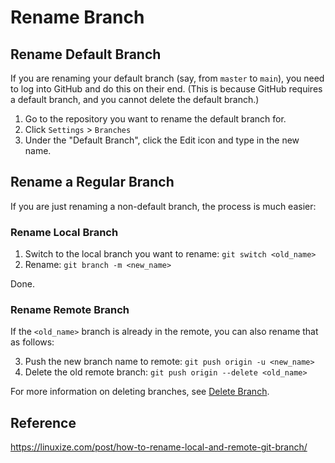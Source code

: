 # Rename Branch

## Rename Default Branch

If you are renaming your default branch (say, from `master` to `main`), you need to log into GitHub and do this on their end.  (This is because GitHub requires a default branch, and you cannot delete the default branch.)

1. Go to the repository you want to rename the default branch for.
2. Click `Settings` > `Branches`
3. Under the "Default Branch", click the Edit icon and type in the new name.


## Rename a Regular Branch

If you are just renaming a non-default branch, the process is much easier:


### Rename Local Branch

1. Switch to the local branch you want to rename: `git switch <old_name>`
2. Rename: `git branch -m <new_name>`

Done.


### Rename Remote Branch

If the `<old_name>` branch is already in the remote, you can also rename that as follows:

3. Push the new branch name to remote: `git push origin -u <new_name>`
4. Delete the old remote branch: `git push origin --delete <old_name>`

For more information on deleting branches, see [Delete Branch](7-delete-branch.md).


## Reference

https://linuxize.com/post/how-to-rename-local-and-remote-git-branch/
